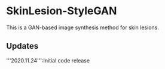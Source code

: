 # SkinLesion-StyleGAN
This is a GAN-based image synthesis method for skin lesions.

## Updates
'''2020.11.24''':Initial code release
